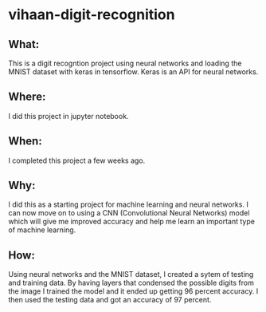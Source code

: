 # vihaan-digit-recognition

## What:
This is a digit recogntion project using neural networks and loading the MNIST dataset with keras in tensorflow. Keras is an API for neural networks. 

##  Where:
I did this project in jupyter notebook.

## When:
I completed this project a few weeks ago.

## Why:
I did this as a starting project for machine learning and neural networks. I can now move on to using a CNN (Convolutional Neural Networks) model which will give me improved accuracy and help me learn an important type of machine learning.

## How:
Using neural networks and the MNIST dataset, I created a sytem of testing and training data. By having layers that condensed the possible digits from the image I trained the model and it ended up getting 96 percent accuracy. I then used the testing data and got an accuracy of 97 percent.
